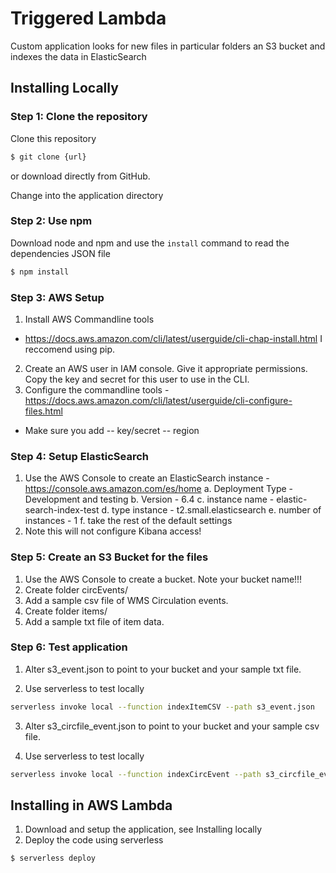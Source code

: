 # Triggered Lambda

Custom application looks for new files in particular folders an S3 bucket and indexes the data in ElasticSearch 

## Installing Locally

### Step 1: Clone the repository
Clone this repository

```bash
$ git clone {url}
```
or download directly from GitHub.

Change into the application directory

### Step 2: Use npm
Download node and npm and use the `install` command to read the dependencies JSON file 

```bash
$ npm install
```

### Step 3: AWS Setup

1. Install AWS Commandline tools
- https://docs.aws.amazon.com/cli/latest/userguide/cli-chap-install.html
I reccomend using pip.
2. Create an AWS user in IAM console. Give it appropriate permissions. Copy the key and secret for this user to use in the CLI. 
3. Configure the commandline tools - https://docs.aws.amazon.com/cli/latest/userguide/cli-configure-files.html

- Make sure you add 
-- key/secret
-- region

### Step 4: Setup ElasticSearch
1. Use the AWS Console to create an ElasticSearch instance - https://console.aws.amazon.com/es/home
    a. Deployment Type - Development and testing
    b. Version - 6.4
    c. instance name - elastic-search-index-test
    d. type instance - t2.small.elasticsearch 
    e. number of instances - 1
    f. take the rest of the default settings
2. Note this will not configure Kibana access!
    
### Step 5: Create an S3 Bucket for the files
1. Use the AWS Console to create a bucket. Note your bucket name!!!
2. Create folder circEvents/
3. Add a sample csv file of WMS Circulation events.
4. Create folder items/
5. Add a sample txt file of item data.

### Step 6: Test application
1. Alter s3_event.json to point to your bucket and your sample txt file.

2. Use serverless to test locally

```bash
serverless invoke local --function indexItemCSV --path s3_event.json
```

3. Alter s3_circfile_event.json to point to your bucket and your sample csv file.

4. Use serverless to test locally

```bash
serverless invoke local --function indexCircEvent --path s3_circfile_event.json
```

## Installing in AWS Lambda

1. Download and setup the application, see Installing locally
2. Deploy the code using serverless

```bash
$ serverless deploy
```